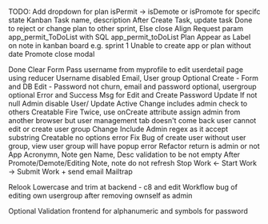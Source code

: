 TODO:
Add dropdown for plan
isPermit -> isDemote or isPromote for specifc state
Kanban Task name, description
After Create Task, update task
Done to reject or change plan to other sprint, Else close
Align Request param app_permit_ToDoList with SQL app_permit_toDoList
Plan Appear as Label on note in kanban board e.g. sprint 1
Unable to create app or plan without date
Promote close modal

Done
Clear Form
Pass username from myprofile to edit userdetail page using reducer
Username disabled
Email, User group Optional Create - Form and DB
Edit - Password not churn, email and password optional, usergroup optional
Error and Success Msg for Edit and Create
Password Update If not null
Admin disable User/ Update Active
Change includes admin check to others
Creatable Fire Twice, use onCreate attribute
assign admin from another browser but user management tab doesn't come back
user cannot edit or create user group
Change Include Admin regex as it accept substring
Creatable no options error
Fix Bug of create user without user group, view user group will have popup error
Refactor return is admin or not
App Acronymn, Note gen
Name, Desc validation to be not empty
After Promote/Demote/Editing Note, note do not refresh
Stop Work <- Start Work -> Submit Work + send email Mailtrap

Relook
Lowercase and trim at backend - c8 and edit
Workflow bug of editing own usergroup after removing ownself as admin

Optional
Validation frontend for alphanumeric and symbols for password
